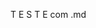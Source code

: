 <!DOCTYPE html>
<html>
<head>
<meta charset="UTF-8"/>
<title>Documento do Diovani</title>
</head>
<body>
<!-- Conteúdo -->
  <p>T E S T E com .md</p>
</body>
</html>
